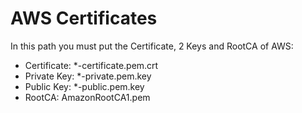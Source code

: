 # AWS Certificates

In this path you must put the Certificate, 2 Keys and RootCA of AWS:

* Certificate: *-certificate.pem.crt
* Private Key: *-private.pem.key
* Public Key: *-public.pem.key
* RootCA: AmazonRootCA1.pem
